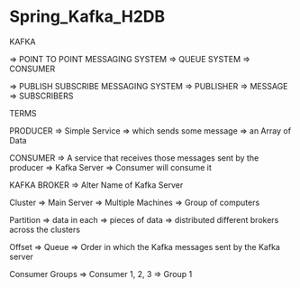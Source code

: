 # Spring_Kafka_H2DB

KAFKA


=> POINT TO POINT MESSAGING SYSTEM
=> QUEUE SYSTEM => CONSUMER


=> PUBLISH SUBSCRIBE MESSAGING SYSTEM
=> PUBLISHER => MESSAGE => SUBSCRIBERS 


TERMS

PRODUCER => Simple Service => which sends some message => an Array of Data

CONSUMER => A service that receives  those messages sent by the producer => Kafka Server => Consumer will consume it 

KAFKA BROKER => Alter Name of Kafka Server

Cluster => Main Server => Multiple Machines => Group of computers

Partition => data in each => pieces of data => distributed different brokers across the clusters

Offset => Queue => Order in which the Kafka messages sent by the Kafka server

Consumer Groups =>  Consumer 1, 2, 3 => Group 1
